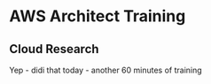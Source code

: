 # AWS Architect Training

## Cloud Research

Yep - didi that today - another 60 minutes of  training 